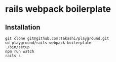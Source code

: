 # rails webpack boilerplate

## Installation

```
git clone git@github.com:takashi/playground.git
cd playground/rails-webpack-boilerplate
./bin/setup
npm run watch
rails s
```
